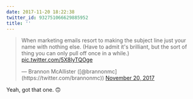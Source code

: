```yaml
---
date: 2017-11-20 18:22:38
twitter_id: 932751066629885952
title: ''
---
```


<blockquote class="twitter-tweet"><p lang="en" dir="ltr">When marketing emails resort to making the subject line just your name with nothing else. (Have to admit it&#39;s brilliant, but the sort of thing you can only pull off once in a while.) <a href="https://t.co/5X8lyTQOge">pic.twitter.com/5X8lyTQOge</a></p>&mdash; Brannon McAllister ([@brannonmc](https://twitter.com/brannonmc)) <a href="https://twitter.com/brannonmc/status/932746888922705921?ref_src=twsrc%5Etfw">November 20, 2017</a></blockquote>
<script async src="https://platform.twitter.com/widgets.js" charset="utf-8"></script>

Yeah, got that one. 🙃
